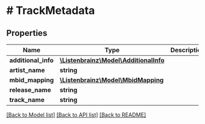 # # TrackMetadata

## Properties

Name | Type | Description | Notes
------------ | ------------- | ------------- | -------------
**additional_info** | [**\Listenbrainz\Model\AdditionalInfo**](AdditionalInfo.md) |  | [optional]
**artist_name** | **string** |  | [optional]
**mbid_mapping** | [**\Listenbrainz\Model\MbidMapping**](MbidMapping.md) |  | [optional]
**release_name** | **string** |  | [optional]
**track_name** | **string** |  | [optional]

[[Back to Model list]](../../README.md#models) [[Back to API list]](../../README.md#endpoints) [[Back to README]](../../README.md)
